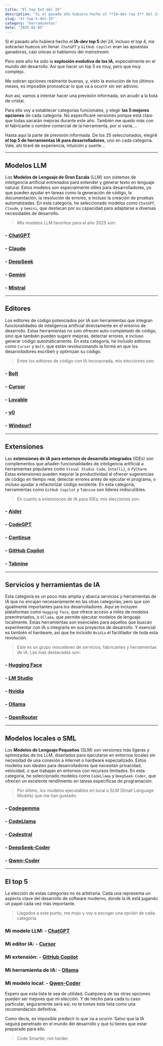 ```yaml
---
title: "El top 5x5 del 25"
description: "Si el pasado año hubiera hecho el **IA-dev top 5** del 24, incluso el top 4, me sobrarían huecos sin llenar. `ChatGPT` y `GitHub Copilot` eran las apuestas ganadoras, casi únicas si hablamos del _mainstream_. Pero este año ha sido la **explosión evolutiva de las IA**, especialmente en el mundo del desarrollo. Así que hacer un top 5 es muy, pero que muy complejo. Me sobran opciones realmente buenas, y, visto la evolución de los últimos meses, es imposible pronosticar lo que va a ocurrir sin ser adivino. Aún así, vamos a intentar hacer una previsión informada, sin acudir a la bola de cristal. Para ello voy a establecer categorías funcionales, y elegir **las 5 mejores opciones** de cada categoría. No especificaré versiones porque está claro que todas sacarán mejoras durante este año. También me quedo más con el fabricante o nombre comercial de la herramienta, por si varía...."
slug: "el-top-5-del-25"
category: "herramientas"
date: "2025-01-05"
---
```


Si el pasado año hubiera hecho el **IA-dev top 5** del 24, incluso el top 4, me sobrarían huecos sin llenar. `ChatGPT` y `GitHub Copilot` eran las apuestas ganadoras, casi únicas si hablamos del _mainstream_.

Pero este año ha sido la **explosión evolutiva de las IA**, especialmente en el mundo del desarrollo. Así que hacer un top 5 es muy, pero que muy complejo.

Me sobran opciones realmente buenas, y, visto la evolución de los últimos meses, es imposible pronosticar lo que va a ocurrir sin ser adivino.

Aún así, vamos a intentar hacer una previsión informada, sin acudir a la bola de cristal.

Para ello voy a establecer categorías funcionales, y elegir **las 5 mejores opciones** de cada categoría. No especificaré versiones porque está claro que todas sacarán mejoras durante este año. También me quedo más con el fabricante o nombre comercial de la herramienta, por si varía.... 

Hasta aquí la parte de previsión informada. De los 25 seleccionados, elegiré **el top 5 de herramientas IA para desarrolladores**, uno en cada categoría. Vale, ahi tiraré de experiencia, intuición y suerte...

---

## Modelos LLM

Los **Modelos de Lenguaje de Gran Escala** (LLM) son sistemas de inteligencia artificial entrenados para entender y generar texto en lenguaje natural. Estos modelos son especialmente útiles para desarrolladores, ya que pueden ayudar en tareas como la generación de código, la documentación, la resolución de errores, e incluso la creación de pruebas automatizadas. En esta categoría, he seleccionado modelos como `ChatGPT`, `Claude`, y `Gemini`, que destacan por su capacidad para adaptarse a diversas necesidades de desarrollo.

> Mis modelos LLM favoritos para el año 2025 son:

### - [ChatGPT](https://chat.openai.com/)
### - [Claude](https://claude.ai/)
### - [DeepSeek](https://www.deepseek.com/)
### - [Gemini](https://ai.google/)
### - [Mistral](https://mistral.ai/)

---

##  Editores

Los editores de código potenciados por IA son herramientas que integran funcionalidades de inteligencia artificial directamente en el entorno de desarrollo. Estas herramientas no solo ofrecen auto-completado de código, sino que también pueden sugerir mejoras, detectar errores, e incluso generar código automáticamente. En esta categoría, he incluido editores como `Cursor` y `Bolt`, que están revolucionando la forma en que los desarrolladores escriben y optimizan su código.

> Entre los editores de código con IA incorporada, mis elecciones son:

### - [Bolt](https://bolt.new/)
### - [Cursor](https://www.cursor.com/)
### - [Lovable](https://www.lovable.ai/)
### - [v0](https://v0.dev/)
### - [Windsurf](https://codeium.com/windsurf/)

---

## Extensiones

Las **extensiones de IA para entornos de desarrollo integrados** (IDEs) son complementos que añaden funcionalidades de inteligencia artificial a herramientas populares como `Visual Studio Code`, `IntelliJ`, o `PyCharm`. Estas extensiones pueden mejorar la productividad al ofrecer sugerencias de código en tiempo real, detectar errores antes de ejecutar el programa, o incluso ayudar a refactorizar código existente. En esta categoría, herramientas como `GitHub Copilot` y `Tabnine` son líderes indiscutibles.

> En cuanto a  extensiones de IA para IDEs, mis elecciones son:

### - [Aider](https://aider.chat/)
### - [CodeGPT](https://codegpt.co/)
### - [Continue](https://continue.dev/)
### - [GitHub Copilot](https://github.com/features/copilot)
### - [Tabnine](https://www.tabnine.com/)

---

## Servicios y herramientas de IA

Esta categoría es un poco más amplia y abarca servicios y herramientas de IA que no encajan necesariamente en las otras categorías, pero que son igualmente importantes para los desarrolladores. Aquí se incluyen plataformas como `Hugging Face`, que ofrece acceso a miles de modelos preentrenados, o `Ollama`, que permite ejecutar modelos de lenguaje localmente. Estas herramientas son esenciales para aquellos que buscan experimentar con IA o integrarla en sus proyectos de desarrollo. Y esencial es también el hardware, así que he incluido `Nvidia` el facilitador de toda esta revolución.

> Este es un grupo misceláneo de servicios, fabricantes y herramientas de IA. Las mas destacadas son:

### - [Hugging Face](https://huggingface.co/)
### - [LM Studio](https://lmstudio.ai/)
### - [Nvidia](https://www.nvidia.com/)
### - [Ollama](https://ollama.com/)
### - [OpenRouter](https://openrouter.ai/)

---

## Modelos locales o SML

Los **Modelos de Lenguaje Pequeños** (SLM) son versiones más ligeras y optimizadas de los LLM, diseñados para ejecutarse en entornos locales sin necesidad de una conexión a internet o hardware especializado. Estos modelos son ideales para desarrolladores que necesitan privacidad, velocidad, o que trabajan en entornos con recursos limitados. En esta categoría, he seleccionado modelos como `CodeLlama` y `DeepSeek-Coder`, que ofrecen un excelente rendimiento en tareas específicas de programación.

> Por último, los modelos ejecutables en local o SLM (Small Language Models) que me han gustado:

### - [Codegemma](https://ai.google.dev/gemma/docs/codegemma)
### - [CodeLlama](https://www.llama.com/code-llama/)
### - [Codestral](https://mistral.ai/news/codestral/)
### - [DeepSeek-Coder](https://github.com/deepseek-ai/DeepSeek-Coder-V2)
### - [Qwen-Coder](https://qwenlm.github.io/blog/qwen2.5-coder-family/)

---

## El top 5

La elección de estas categorías no es arbitraria. Cada una representa un aspecto clave del desarrollo de software moderno, donde la IA está jugando un papel cada vez más importante.

> Llegados a este punto, me mojo y voy a escoger una opción de cada categoría.

### Mi modelo LLM: - **[ChatGPT](https://chat.openai.com/)**
### Mi editor IA: - **[Cursor](https://www.cursor.com/)**
### Mi extensión: - **[GitHub Copilot](https://github.com/features/copilot)**
### Mi herramienta de IA: - **[Ollama](https://ollama.com/)**
### Mi modelo local: - **[Qwen-Coder](https://qwenlm.github.io/blog/qwen2.5-coder-family/)**  

Espero que esta lista te sea de utilidad. Cualquiera de las otras opciones pueden ser mejores que mi elección. Y de hecho para cada tu caso particular, seguramente será así; no te tomes esta lista como una recomendación definitiva.

Como decía, es imposible predecir lo que va a ocurrir. Salvo que la IA seguirá penetrado en el mundo del desarrollo y que tú tienes que estar preparado para ello. 

> Code Smarter, not harder.

 